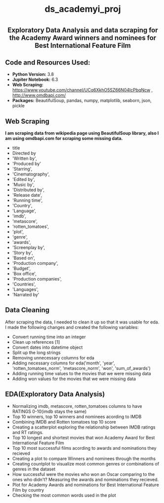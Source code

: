# <h1 align="center">ds_academyi_proj</h1>
# <h2 align="center">Exploratory Data Analysis and data scraping for the Academy Award winners and nominees for Best International Feature Film</h2>

## Code and Resources Used:
* **Python Version:** 3.8
* **Jupiter Notebook:** 6.3
* **Web Scraping:** https://www.youtube.com/channel/UCq6XkhO5SZ66N04IcPbqNcw , http://www.omdbapi.com/
* **Packages:**  BeautifulSoup, pandas, numpy, matplotlib, seaborn, json, pickle

## Web Scraping
**I am scraping data from wikipedia page using BeautifulSoup library, also I am using omdbapi.com for scraping some missing data.**
* title
* Directed by
* 'Written by',
* 'Produced by'
* 'Starring', 
* 'Cinematography',
* 'Edited by',
* 'Music by',
* 'Distributed by',
* 'Release date',
* 'Running time',
* 'Country', 
* 'Language',
* 'imdb', 
* 'metascore',
* 'rotten_tomatoes', 
* 'plot', 
* 'genre', 
* 'awards', 
* 'Screenplay by',
* 'Story by', 
* 'Based on', 
* 'Production company', 
* 'Budget', 
* 'Box office',
* 'Production companies', 
* 'Countries', 
* 'Languages', 
* 'Narrated by'


## Data Cleaning
After scraping the data, I needed to clean it up so that it was usable for eda. I made the following changes and created the following variables:
* Convert running time into an integer
* Clean up references [1]
* Convert dates into datetime object
* Split up the long strings
* Removing unnecessary columns for eda 
* Adding necessary columns for eda('month', 'year', 'rotten_tomatoes_norm', 'metascore_norm', 'won', 'sum_of_awards')
* Adding running time values to the movies that we were missing data
* Adding won values for the movies that we were missing data

## EDA(Exploratory Data Analysis)
*  Normalizing imdb, metascore, rotten_tomatoes columns to have RATINGS 0-10(imdb stays the same)
*  Top 10 winners, top 10 winners and nominees acording to IMDB
*  Combining IMDB and Rotten tomatoes top 10 score
*  Creating a scatterplot exploring the relationship between IMDB ratings and RT ratings.
*  Top 10 longest and shortest movies that won Academy Award for Best International Feature Film
*  Top 10 most successful films acording to awards and nominations they recieved
*  Creating a plot to compare Winners and nominees through the months
*  Creating countplot to visualize most common genres or combinations of genres in the dataset
*  How successful were the movies who won an Oscar comparing to the ones who didn't? Measuring the awards and nominations they recieved.
*  Plot for  Academy Awards and nominations for Best International Feature Film  by country
*  Checking the most common words used in the plot

